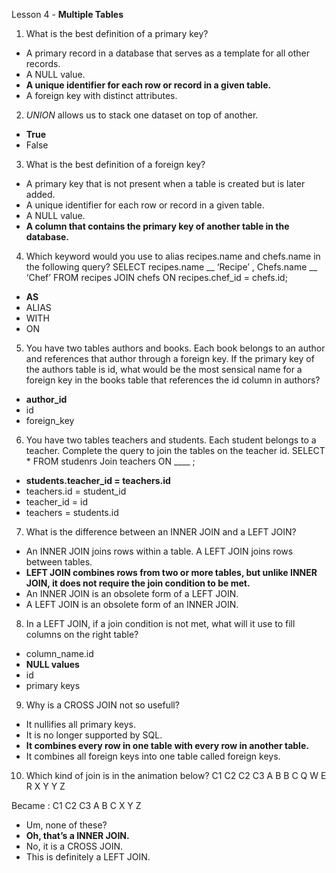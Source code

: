 Lesson 4 - **Multiple Tables**

1.	What is the best definition of a primary key?
-	A primary record in a database that serves as a template for all other records.
-	A NULL value.
-	**A unique identifier for each row or record in a given table.**
-	A foreign key with distinct attributes.
2.	*UNION* allows us to stack one dataset on top of another.
-	**True**
-	False
3.	What is the best definition of a foreign key?
-	A primary key that is not present when a table is created but is later added.
-	A unique identifier for each row or record in a given table.
-	A NULL value.
-	**A column that contains the primary key of another table in the database.**
4.	Which keyword would you use to alias recipes.name and chefs.name in the following query?
SELECT recipes.name __ ‘Recipe’ ,
	Chefs.name __ ‘Chef’
FROM recipes
JOIN chefs
	ON recipes.chef_id = chefs.id;
-	**AS**
-	ALIAS
-	WITH
-	ON
5.	You have two tables authors and books. Each book belongs to an author and references that author through a foreign key. If the primary key of the authors table is id, what would be the most sensical name for a foreign key in the books table that references the id column in authors?
-	**author_id**
-	id
-	foreign_key
6.	You have two tables teachers and students. Each student belongs to a teacher. Complete the query to join the tables on the teacher id.
SELECT *
FROM studenrs
Join teachers
	ON ____ ;
-	**students.teacher_id = teachers.id**
-	teachers.id = student_id
-	teacher_id = id
-	teachers = students.id
7.	What is the difference between an INNER JOIN and a LEFT JOIN?
-	An INNER JOIN joins rows within a table. A LEFT JOIN joins rows between tables.
-	**LEFT JOIN combines rows from two or more tables, but unlike INNER JOIN, it does not require the join condition to be met.**
-	An INNER JOIN is an obsolete form of a LEFT JOIN.
-	A LEFT JOIN is an obsolete form of an INNER JOIN.
8.	In a LEFT JOIN, if a join condition is not met, what will it use to fill columns on the right table?
-	column_name.id
-	**NULL values**
-	id
-	primary keys
9.	Why is a CROSS JOIN not so usefull?
-	It nullifies all primary keys.
-	It is no longer supported by SQL.
-	**It combines every row in one table with every row in another table.**
-	It combines all foreign keys into one table called foreign keys.
10.	Which kind of join is in the animation below?
C1	C2	C2	C3
A	B	B	C
Q	W	E	R
 X	Y	Y	Z

Became : 
C1	C2	C3
A	B	C
 X	Y	Z

-	Um, none of these?
-	**Oh, that’s a INNER JOIN.**
-	No, it is a CROSS JOIN.
-	This is definitely a LEFT JOIN.
